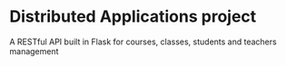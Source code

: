 # Distributed Applications project

A RESTful API built in Flask for courses, classes, students and teachers management
